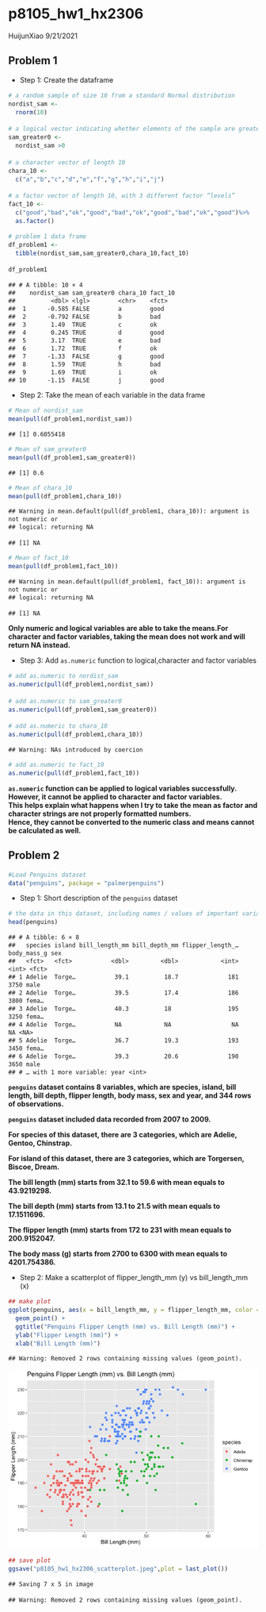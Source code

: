 p8105\_hw1\_hx2306
================
HuijunXiao
9/21/2021

## Problem 1

-   Step 1: Create the dataframe

``` r
# a random sample of size 10 from a standard Normal distribution
nordist_sam <-
  rnorm(10)

# a logical vector indicating whether elements of the sample are greater than 0
sam_greater0 <-
  nordist_sam >0 

# a character vector of length 10
chara_10 <-
  c("a","b","c","d","e","f","g","h","i","j")

# a factor vector of length 10, with 3 different factor “levels”
fact_10 <-
  c("good","bad","ok","good","bad","ok","good","bad","ok","good")%>%
  as.factor()
```

``` r
# problem 1 data frame
df_problem1 <-
  tibble(nordist_sam,sam_greater0,chara_10,fact_10)

df_problem1
```

    ## # A tibble: 10 × 4
    ##    nordist_sam sam_greater0 chara_10 fact_10
    ##          <dbl> <lgl>        <chr>    <fct>  
    ##  1      -0.585 FALSE        a        good   
    ##  2      -0.792 FALSE        b        bad    
    ##  3       1.49  TRUE         c        ok     
    ##  4       0.245 TRUE         d        good   
    ##  5       3.17  TRUE         e        bad    
    ##  6       1.72  TRUE         f        ok     
    ##  7      -1.33  FALSE        g        good   
    ##  8       1.59  TRUE         h        bad    
    ##  9       1.69  TRUE         i        ok     
    ## 10      -1.15  FALSE        j        good

-   Step 2: Take the mean of each variable in the data frame

``` r
# Mean of nordist_sam
mean(pull(df_problem1,nordist_sam))
```

    ## [1] 0.6055418

``` r
# Mean of sam_greater0
mean(pull(df_problem1,sam_greater0))
```

    ## [1] 0.6

``` r
# Mean of chara_10
mean(pull(df_problem1,chara_10))
```

    ## Warning in mean.default(pull(df_problem1, chara_10)): argument is not numeric or
    ## logical: returning NA

    ## [1] NA

``` r
# Mean of fact_10
mean(pull(df_problem1,fact_10))
```

    ## Warning in mean.default(pull(df_problem1, fact_10)): argument is not numeric or
    ## logical: returning NA

    ## [1] NA

**Only numeric and logical variables are able to take the means.For
character and factor variables, taking the mean does not work and will
return NA instead.**

-   Step 3: Add `as.numeric` function to logical,character and factor
    variables

``` r
# add as.numeric to nordist_sam
as.numeric(pull(df_problem1,nordist_sam))

# add as.numeric to sam_greater0
as.numeric(pull(df_problem1,sam_greater0))

# add as.numeric to chara_10
as.numeric(pull(df_problem1,chara_10))
```

    ## Warning: NAs introduced by coercion

``` r
# add as.numeric to fact_10
as.numeric(pull(df_problem1,fact_10))
```

**`as.numeric` function can be applied to logical variables
successfully.**  
**However, it cannot be applied to character and factor variables.**  
**This helps explain what happens when I try to take the mean as factor
and character strings are not properly formatted numbers.**  
**Hence, they cannot be converted to the numeric class and means cannot
be calculated as well.**

## Problem 2

``` r
#Load Penguins dataset 
data("penguins", package = "palmerpenguins")
```

-   Step 1: Short description of the `penguins` dataset

``` r
# the data in this dataset, including names / values of important variables
head(penguins)
```

    ## # A tibble: 6 × 8
    ##   species island bill_length_mm bill_depth_mm flipper_length_… body_mass_g sex  
    ##   <fct>   <fct>           <dbl>         <dbl>            <int>       <int> <fct>
    ## 1 Adelie  Torge…           39.1          18.7              181        3750 male 
    ## 2 Adelie  Torge…           39.5          17.4              186        3800 fema…
    ## 3 Adelie  Torge…           40.3          18                195        3250 fema…
    ## 4 Adelie  Torge…           NA            NA                 NA          NA <NA> 
    ## 5 Adelie  Torge…           36.7          19.3              193        3450 fema…
    ## 6 Adelie  Torge…           39.3          20.6              190        3650 male 
    ## # … with 1 more variable: year <int>

**`penguins` dataset contains 8 variables, which are species, island,
bill length, bill depth, flipper length, body mass, sex and year, and
344 rows of observations.**

**`penguins` dataset included data recorded from 2007 to 2009.**

**For species of this dataset, there are 3 categories, which are Adelie,
Gentoo, Chinstrap.**

**For island of this dataset, there are 3 categories, which are
Torgersen, Biscoe, Dream.**

**The bill length (mm) starts from 32.1 to 59.6 with mean equals to
43.9219298.**

**The bill depth (mm) starts from 13.1 to 21.5 with mean equals to
17.1511696.**

**The flipper length (mm) starts from 172 to 231 with mean equals to
200.9152047.**

**The body mass (g) starts from 2700 to 6300 with mean equals to
4201.754386.**

-   Step 2: Make a scatterplot of flipper\_length\_mm (y) vs
    bill\_length\_mm (x)

``` r
## make plot
ggplot(penguins, aes(x = bill_length_mm, y = flipper_length_mm, color = species)) + 
  geom_point() +
  ggtitle("Penguins Flipper Length (mm) vs. Bill Length (mm)") +
  ylab("Flipper Length (mm)") +
  xlab("Bill Length (mm)")
```

    ## Warning: Removed 2 rows containing missing values (geom_point).

![](p8105_hw1_hx2306_files/figure-gfm/unnamed-chunk-7-1.png)<!-- -->

``` r
## save plot
ggsave("p8105_hw1_hx2306_scatterplot.jpeg",plot = last_plot())
```

    ## Saving 7 x 5 in image

    ## Warning: Removed 2 rows containing missing values (geom_point).
